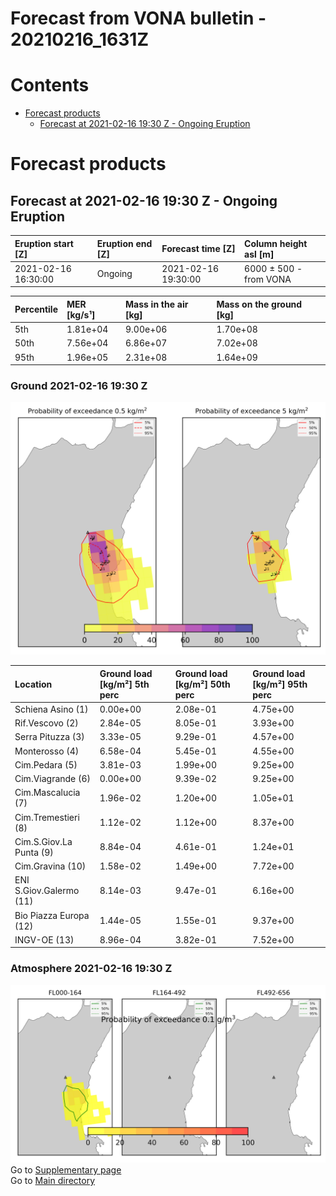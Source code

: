 
Forecast from VONA bulletin - 20210216_1631Z
============================================

Contents
========

* [Forecast products](#forecast-products)
	* [Forecast at 2021-02-16 19:30 Z - Ongoing Eruption](#forecast-at-2021-02-16-1930-z---ongoing-eruption)

# Forecast products

## Forecast at 2021-02-16 19:30 Z - Ongoing Eruption
  

|Eruption start [Z]|Eruption end [Z]|Forecast time [Z]|Column height asl [m]|
| :--- | :--- | :--- | :--- |
|2021-02-16 16:30:00|Ongoing|2021-02-16 19:30:00|6000 ± 500 - from VONA|
  
  

|Percentile|MER [kg/s¹]|Mass in the air [kg]|Mass on the ground [kg]|
| :--- | :--- | :--- | :--- |
|5th|1.81e+04|9.00e+06|1.70e+08|
|50th|7.56e+04|6.86e+07|7.02e+08|
|95th|1.96e+05|2.31e+08|1.64e+09|
  

### Ground 2021-02-16 19:30 Z
  
![](./figures/probability_grd_2021_02_16_1930_scenario_1_1.png)  
  
  
  
  
  
  
  
  
  
  
  
  

|Location|Ground load [kg/m²] 5th perc|Ground load [kg/m²] 50th perc|Ground load [kg/m²] 95th perc|
| :--- | :--- | :--- | :--- |
|Schiena Asino (1)|0.00e+00|2.08e-01|4.75e+00|
|Rif.Vescovo (2)|2.84e-05|8.05e-01|3.93e+00|
|Serra Pituzza (3)|3.33e-05|9.29e-01|4.57e+00|
|Monterosso (4)|6.58e-04|5.45e-01|4.55e+00|
|Cim.Pedara (5)|3.81e-03|1.99e+00|9.25e+00|
|Cim.Viagrande (6)|0.00e+00|9.39e-02|9.25e+00|
|Cim.Mascalucia (7)|1.96e-02|1.20e+00|1.05e+01|
|Cim.Tremestieri (8)|1.12e-02|1.12e+00|8.37e+00|
|Cim.S.Giov.La Punta (9)|8.84e-04|4.61e-01|1.24e+01|
|Cim.Gravina (10)|1.58e-02|1.49e+00|7.72e+00|
|ENI S.Giov.Galermo (11)|8.14e-03|9.47e-01|6.16e+00|
|Bio Piazza Europa (12)|1.44e-05|1.55e-01|9.37e+00|
|INGV-OE (13)|8.96e-04|3.82e-01|7.52e+00|
  

### Atmosphere 2021-02-16 19:30 Z
  
![](./figures/probability_air_2021_02_16_1930_scenario_1_conclev_1_1.png)  
Go to [Supplementary page](Supplementary_page.md)  
Go to [Main directory](https://github.com/federicapardini/Real_time_ash_forecast)